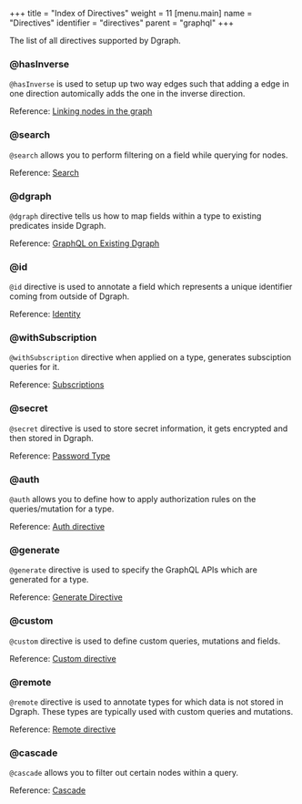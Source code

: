 +++
title = "Index of Directives"
weight = 11
[menu.main]
  name = "Directives"
  identifier = "directives"
  parent = "graphql"
+++

The list of all directives supported by Dgraph.

### @hasInverse

`@hasInverse` is used to setup up two way edges such that adding a edge in
one direction automically adds the one in the inverse direction.

Reference: [Linking nodes in the graph](/graphql/schema/graph-links)

### @search

`@search` allows you to perform filtering on a field while querying for nodes.

Reference: [Search](/graphql/schema/search)

### @dgraph

`@dgraph` directive tells us how to map fields within a type to existing predicates inside Dgraph.

Reference: [GraphQL on Existing Dgraph](/graphql/dgraph/)


### @id

`@id` directive is used to annotate a field which represents a unique identifier coming from outside
 of Dgraph.

Reference: [Identity](/graphql/schema/ids)

### @withSubscription

`@withSubscription` directive when applied on a type, generates subsciption queries for it.

Reference: [Subscriptions](/graphql/subscriptions)

### @secret

`@secret` directive is used to store secret information, it gets encrypted and then stored in Dgraph.

Reference: [Password Type](/graphql/schema/types/#password-type)

### @auth

`@auth` allows you to define how to apply authorization rules on the queries/mutation for a type.

Reference: [Auth directive](/graphql/authorization/directive)

### @generate

`@generate` directive is used to specify the GraphQL APIs which are generated for a type.

Reference: [Generate Directive](/graphql/schema/generate)

### @custom

`@custom` directive is used to define custom queries, mutations and fields.

Reference: [Custom directive](/graphql/custom/directive)

### @remote

`@remote` directive is used to annotate types for which data is not stored in Dgraph. These types
are typically used with custom queries and mutations.

Reference: [Remote directive](/graphql/custom/directive)

### @cascade

`@cascade` allows you to filter out certain nodes within a query.

Reference: [Cascade](/graphql/queries/cascade)
